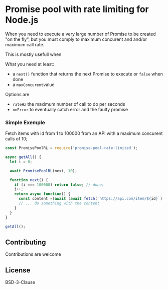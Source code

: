 # Promise pool with rate limiting for Node.js

When you need to execute a very large number of Promise to be created "on the fly", but you must comply to maximum concurent and and/or maximum call rate.

This is mostly usefull when  

What you need at least: 

- a `next()` function that returns the next Promise to execute or `false` when done
- a `maxConcurent`value 

Options are 
- `rateHz` the maximum number of call to do per seconds
- `onError` to eventually catch error and the faulty promise

### Simple Exemple

Fetch items with id from 1 to 100000 from an API with a maximum concurent calls of 10;
```javascript
const PromisePoolRL = require('promise-pool-rate-limited');

async getAll() {
  let i = 0;

  await PromisePoolRL(next, 10);

  function next() {
    if (i === 100000) return false; // done;
    i++;
    return async function() {
      const content =(await (await fetch(`https://api.com/item/${id}`).text());
      // ... do something with the content
    }
  }
}

getAll();

```





## Contributing 

Contributions are welcome 

## License

BSD-3-Clause